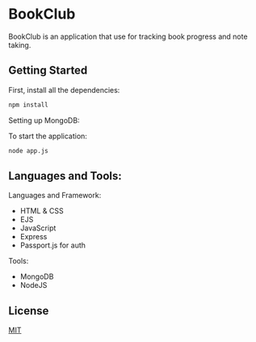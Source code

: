 # BookClub

BookClub is an application that use for tracking book progress and note taking.

## Getting Started

First, install all the dependencies:

```bash
npm install
```

Setting up MongoDB:



To start the application:

```bash
node app.js
```

## Languages and Tools:

Languages and Framework:
- HTML & CSS
- EJS
- JavaScript
- Express
- Passport.js for auth

Tools:
- MongoDB
- NodeJS

## License

[MIT](https://choosealicense.com/licenses/mit/)